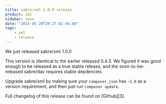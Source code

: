 ```yaml
---
title: sabre/xml 1.0.0 release
product: xml
sidebar: none
date: "2015-05-20T20:27:02-04:00"
tags:
    - xml 
    - release
---
```


We just released sabre/xml 1.0.0

This version is identical to the earlier released 0.4.3. We figured it was
good enough to be released as a true stable release, and the
soon-to-be-released sabre/dav requires stable depdencies.

Upgrade sabre/xml by making sure your `composer.json` has `~1.0` as a version
requirement, and then just run `composer update`.

Full changelog of this release can be found on [Github][3].

[1]: https://github.com/fruux/sabre-xml/blob/1.0.0/CHANGELOG.md
